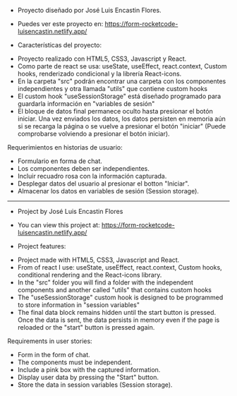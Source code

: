 * Proyecto diseñado por José Luis Encastin Flores.

* Puedes ver este proyecto en: https://form-rocketcode-luisencastin.netlify.app/

* Características del proyecto:

- Proyecto realizado con HTML5, CSS3, Javascript y React.
- Como parte de react se usa: useState, useEffect, react.context, Custom hooks, renderizado condicional y la librería React-icons.  
- En la carpeta "src" podrán encontrar una carpeta con los componentes independientes y otra llamada "utils" que contiene custom hooks
- El custom hook "useSessionStorage" está diseñado programado para guardarla información en "variables de sesión"
- El bloque de datos final permanece oculto hasta presionar el botón iniciar. Una vez enviados los datos, los datos persisten en memoria aún si se recarga la página o se vuelve a presionar el botón "iniciar" (Puede comprobarse volviendo a presionar el botón iniciar).

Requerimientos en historias de usuario:

- Formulario en forma de chat.
- Los componentes deben ser independientes.
- Incluir recuadro rosa con la información capturada.
- Desplegar datos del usuario al presionar el botton "Iniciar".
- Almacenar los datos en variables de sesión (Session storage).

-----------------------------------------------------------------------------------------------------------------------------------------------

* Project by José Luis Encastin Flores

* You can view this project at: https://form-rocketcode-luisencastin.netlify.app/

* Project features:

- Project made with HTML5, CSS3, Javascript and React.
- From of react I use: useState, useEffect, react.context, Custom hooks, conditional rendering and the React-icons library.
- In the "src" folder you will find a folder with the independent components and another called "utils" that contains custom hooks
- The "useSessionStorage" custom hook is designed to be programmed to store information in "session variables"
- The final data block remains hidden until the start button is pressed. Once the data is sent, the data persists in memory even if the page is reloaded or the "start" button is pressed again.

Requirements in user stories:

- Form in the form of chat.
- The components must be independent.
- Include a pink box with the captured information.
- Display user data by pressing the "Start" button.
- Store the data in session variables (Session storage).
